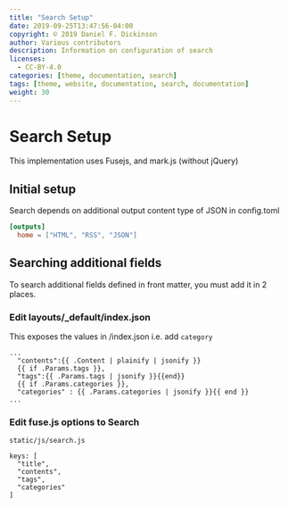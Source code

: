 ```yaml
---
title: "Search Setup"
date: 2019-09-25T13:47:56-04:00
copyright: © 2019 Daniel F. Dickinson
author: Various contributors
description: Information on configuration of search
licenses:
  - CC-BY-4.0
categories: [theme, documentation, search]
tags: [theme, website, documentation, search, documentation]
weight: 30
---
```


# Search Setup

This implementation uses Fusejs, and mark.js (without jQuery)


## Initial setup

Search  depends on additional output content type of JSON in config.toml
```toml
[outputs]
  home = ["HTML", "RSS", "JSON"]
```

## Searching additional fields

To search additional fields defined in front matter, you must add it in 2 places.

### Edit layouts/_default/index.json
This exposes the values in /index.json
i.e. add `category`
```
...
  "contents":{{ .Content | plainify | jsonify }}
  {{ if .Params.tags }},
  "tags":{{ .Params.tags | jsonify }}{{end}}
  {{ if .Params.categories }},
  "categories" : {{ .Params.categories | jsonify }}{{ end }}
...
```

### Edit fuse.js options to Search
`static/js/search.js`
```
keys: [
  "title",
  "contents",
  "tags",
  "categories"
]
```
